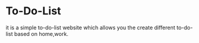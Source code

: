 # To-Do-List
it is a simple to-do-list website which allows you the create different to-do-list based on home,work.
